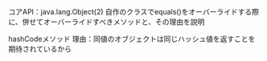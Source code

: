 コアAPI：java.lang.Object(2)
自作のクラスでequals()をオーバーライドする際に、併せてオーバーライドすべきメソッドと、その理由を説明

hashCodeメソッド
理由：同値のオブジェクトは同じハッシュ値を返すことを期待されているから